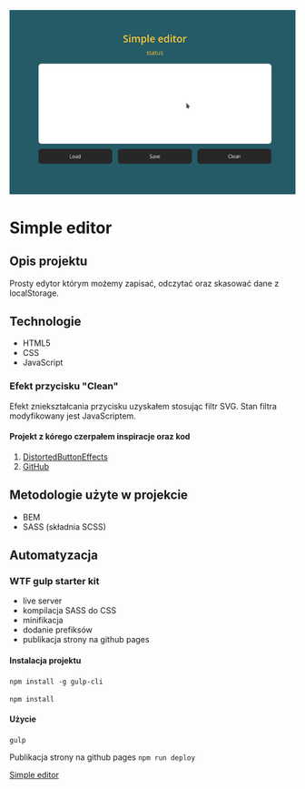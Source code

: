 ![simple editor](gh/screenshot.png)
# Simple editor
## Opis projektu
Prosty edytor którym możemy zapisać, odczytać oraz skasować dane z localStorage.
## Technologie
- HTML5
- CSS
- JavaScript
### Efekt przycisku "Clean"
Efekt zniekształcania przycisku uzyskałem stosując filtr SVG. Stan filtra modyfikowany jest JavaScriptem.
#### Projekt z kórego czerpałem inspiracje oraz kod
1. [DistortedButtonEffects](https://tympanus.net/codrops/2016/05/11/distorted-button-effects-with-svg-filters/)
2. [GitHub](https://github.com/codrops/DistortedButtonEffects/)
## Metodologie użyte w projekcie
- BEM
- SASS (składnia SCSS)
## Automatyzacja
### WTF gulp starter kit
- live server
- kompilacja SASS do CSS
- minifikacja
- dodanie prefiksów
- publikacja strony na github pages
#### Instalacja projektu

`npm install -g gulp-cli`

`npm install`

#### Użycie

`gulp`

Publikacja strony na github pages `npm run deploy`

[Simple editor](https://andrzej-jablonski-project.github.io/simple-editor/)

